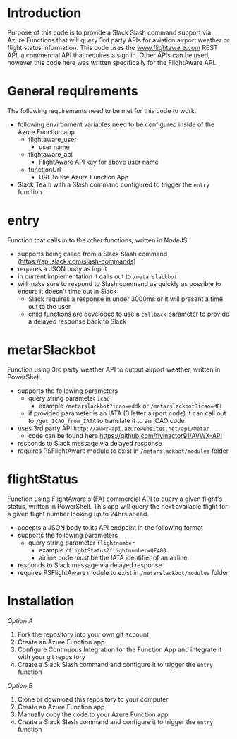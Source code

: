 # Introduction
Purpose of this code is to provide a Slack Slash command support via Azure Functions that will query 3rd party APIs for aviation airport weather or flight status information.
This code uses the www.flightaware.com REST API, a commercial API that requires a sign in. Other APIs can be used, however this code here was written specifically for the FlightAware API.

# General requirements

The following requirements need to be met for this code to work.
- following environment variables need to be configured inside of the Azure Function app
  - flightaware_user
    - user name 
  - flightaware_api
    - FlightAware API key for above user name
  - functionUrl
    - URL to the Azure Function App
- Slack Team with a Slash command configured to trigger the `entry` function 

# entry
Function that calls in to the other functions, written in NodeJS.

- supports being called from a Slack Slash command (<https://api.slack.com/slash-commands>)
- requires a JSON body as input
- in current implementation it calls out to `/metarslackbot`
- will make sure to respond to Slash command as quickly as possible to ensure it doesn't time out in Slack
  - Slack requires a response in under 3000ms or it will present a time out to the user
  - child functions are developed to use a `callback` parameter to provide a delayed response back to Slack

# metarSlackbot
Function using 3rd party weather API to output airport weather, written in PowerShell.
- supports the following parameters
  - query string parameter `icao`
    - example `/metarslackbot?icao=eddk` or `/metarslackbot?icao=MEL` 
  - if provided parameter is an IATA (3 letter airport code) it can call out to `/get_ICAO_from_IATA` to translate it to an ICAO code
- uses 3rd party API `http://avwx-api.azurewebsites.net/api/metar`
  - code can be found here <https://github.com/flyinactor91/AVWX-API>
- responds to Slack message via delayed response
- requires PSFlightAware module to exist in `/metarslackbot/modules` folder

# flightStatus
Function using FlightAware's (FA) commercial API to query a given flight's status, written in PowerShell.
This app will query the next available flight for a given flight number looking up to 24hrs ahead.

- accepts a JSON body to its API endpoint in the following format
- supports the following parameters
  - query string parameter `flightnumber`
    - example `/flightStatus?flightnumber=QF400` 
    - airline code *must* be the IATA identifier of an airline
- responds to Slack message via delayed response
- requires PSFlightAware module to exist in `/metarslackbot/modules` folder

# Installation

*Option A*
1. Fork the repository into your own git account
2. Create an Azure Function app
3. Configure Continuous Integration for the Function App and integrate it with your git repository
4. Create a Slack Slash command and configure it to trigger the `entry` function

*Option B*
1. Clone or download this repository to your computer
2. Create an Azure Function app
3. Manually copy the code to your Azure Function app
4. Create a Slack Slash command and configure it to trigger the `entry` function
